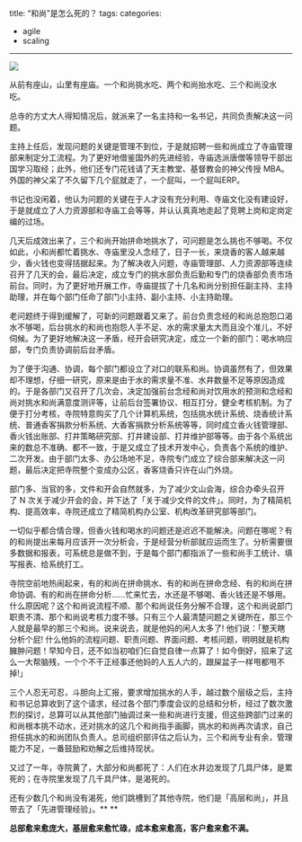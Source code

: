 title: “和尚”是怎么死的？
tags:
categories:
  - agile
  - scaling
---

![](http://mmbiz.qpic.cn/mmbiz/3DAw03qZblAGVCFgTPNictyNoxeTg3N9RXIyX3LefRwiaibEww0YdYyVfibR5mO65yD1ttsjIGGDerAHxfhz4hBIfw/0)

从前有座山，山里有座庙。一<span style="line-height: 1.5;">个和尚挑水吃、两个和尚抬水吃、三个和尚没水吃。 </span>

总寺的方丈大人得知情况后，就派来了一名主持和一名书记，共同负责解决这一问题。<!--more-->

主持上任后，发现问题的关键是管理不到位，于是就招聘一些和尚成立了寺庙管理部来制定分工流程。为了更好地借鉴国外的先进经验，寺庙选派唐僧等领导干部出国学习取经；此外，他们还专门花钱请了天主教堂、基督教会的神父传授 MBA。外国的神父呆了不久留下几个屁就走了，一个屁叫，一个屁叫ERP。

书记也没闲着，他认为问题的关键在于人才没有充分利用、寺庙文化没有建设好，于是就成立了人力资源部和寺庙工会等等，并认认真真地走起了竞聘上岗和定岗定编的过场。

几天后成效出来了，三个和尚开始拼命地挑水了，可问题是怎么挑也不够喝。不仅如此，小和尚都忙着挑水、寺庙里没人念经了，日子一长，来烧香的客人越来越少，香火钱也变得拮据起来。为了解决收入问题，寺庙管理部、人力资源部等连续召开了几天的会，最后决定，成立专门的挑水部负责后勤和专门的烧香部负责市场前台。同时，为了更好地开展工作，寺庙提拔了十几名和尚分别担任副主持、主持助理，并在每个部门任命了部门小主持、副小主持、小主持助理。

老问题终于得到缓解了，可新的问题跟着又来了。前台负责念经的和尚总抱怨口渴水不够喝，后台挑水的和尚也抱怨人手不足、水的需求量太大而且没个准儿，不好伺候。为了更好地解决这一矛盾，经开会研究决定，成立一个新的部门：喝水响应部，专门负责协调前后台矛盾。

为了便于沟通、协调，每个部门都设立了对口的联系和尚。协调虽然有了，但效果却不理想，仔细一研究，原来是由于水的需求量不准、水井数量不足等原因造成的。于是各部门又召开了几次会，决定加强前台念经和尚对饮用水的预测和念经和尚对挑水和尚满意度测评等，让前后台签署协议、相互打分，健全考核机制。为了便于打分考核，寺院特意购买了几个计算机系统，包括挑水统计系统、烧香统计系统、普通香客捐款分析系统、大香客捐款分析系统等等，同时成立香火钱管理部、香火钱出账部、打井策略研究部、打井建设部、打井维护部等等。由于各个系统出来的数总不准确、都不一致，于是又成立了技术开发中心，负责各个系统的维护、二次开发。由于部门太多、办公场地不足，寺院专门成立了综合部来解决这一问题，最后决定把寺院整个变成办公区，香客烧香只许在山门外烧。

部门多、当官的多，文件和开会自然就多，为了减少文山会海，综合办牵头召开了 N 次关于减少开会的会，并下达了「关于减少文件的文件」。同时，为了精简机构、提高效率，寺院还成立了精简机构办公室、机构改革研究部等部门。

一切似乎都合情合理，但香火钱和喝水的问题还是迟迟不能解决。问题在哪呢？有的和尚提出来每月应该开一次分析会，于是经营分析部就应运而生了。分析需要很多数据和报表，可系统总是做不到，于是每个部门都指派了一些和尚手工统计、填写报表、给系统打工。

寺院空前地热闹起来，有的和尚在拼命挑水、有的和尚在拼命念经、有的和尚在拼命协调、有的和尚在拼命分析……忙来忙去，水还是不够喝、香火钱还是不够用。什么原因呢？这个和尚说流程不顺、那个和尚说任务分解不合理，这个和尚说部门职责不清、那个和尚说考核力度不够。只有三个人最清楚问题之关键所在，那三个人就是最早的那三个和尚。说来说去，就是他妈的闲人太多了! 他们说：「整天瞎分析个屁! 什么他妈的流程问题、职责问题、界面问题、考核问题，明明就是机构臃肿问题！早知今日，还不如当初咱们仨自觉自律一点算了！如今倒好，招来了这么一大帮脑残，一个个不干正经事还他妈的人五人六的，跟屎盆子一样甩都甩不掉!」

三个人忍无可忍，斗胆向上汇报，要求增加挑水的人手，越过数个层级之后，主持和书记总算收到了这个请求，经过各个部门季度会议的总结和分析，经过了数次激烈的探讨，总算可以从其他部门抽调过来一些和尚进行支援，但这些跨部门过来的和尚根本挑不动水，还对挑水的这几个和尚指手画脚，挑水的和尚再次请求，自己担任挑水的和尚团队负责人。总司组织部评估之后认为，三个和尚专业有余，管理能力不足，一番鼓励和劝解之后维持现状。

又过了一年，寺院黄了，大部分和尚都死了：人们在水井边发现了几具尸体，是累死的；在寺院里发现了几千具尸体，是渴死的。

还有少数几个和尚没有渴死，他们跳槽到了其他寺院，他们是「高层和尚」，并且带去了「先进管理经验」。** **

**总部愈来愈庞大，基层愈来愈忙碌，成本愈来愈高，客户愈来愈不满。**